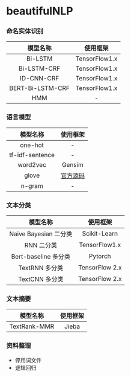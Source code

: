 # beautifulNLP
### 命名实体识别

|     模型名称     |   使用框架    |
| :--------------: | :-----------: |
|     Bi-LSTM      | TensorFlow1.x |
|   Bi-LSTM-CRF    | TensorFlow1.x |
|    ID-CNN-CRF    | TensorFlow1.x |
| BERT-Bi-LSTM-CRF | TensorFlow1.x |
|       HMM        |       -       |

### 语言模型

|    模型名称     |                     使用框架                     |
| :-------------: | :----------------------------------------------: |
|     one-hot     |                        -                         |
| tf-idf-sentence |                        -                         |
|    word2vec     |                      Gensim                      |
|      glove      | [官方源码](https://github.com/stanfordnlp/GloVe) |
|     n-gram      |                        -                         |

### 文本分类

|       模型名称        |    使用框架    |
| :-------------------: | :------------: |
| Naive Bayesian 二分类 |  Scikit-Learn  |
|      RNN 二分类       | TensorFlow1.x  |
| Bert-baseline 多分类  |    Pytorch     |
|    TextRNN 多分类     | TensorFlow 2.x |
|    TextCNN 多分类     | TensorFlow 2.x |

### 文本摘要

|   模型名称   | 使用框架 |
| :----------: | :------: |
| TextRank-MMR |  Jieba   |

### 资料整理

- 停用词文件
- 逻辑回归